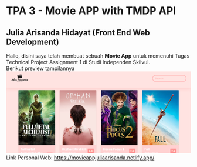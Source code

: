 # TPA 3 - Movie APP with TMDP API

## Julia Arisanda Hidayat (Front End Web Development)

Hallo, disini saya telah membuat sebuah **Movie App** untuk memenuhi Tugas Technical Project Assignment 1 di Studi Independen Skilvul.<br/>
Berikut preview tampilannya <br/>
![movie](movieapp.png)<br/>
Link Personal Web: https://movieappjuliaarisanda.netlify.app/